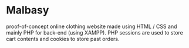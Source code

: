 # Malbasy

proof-of-concept online clothing website made using HTML / CSS and mainly PHP for back-end (using XAMPP). PHP sessions are used to store cart contents and cookies to store past orders.

